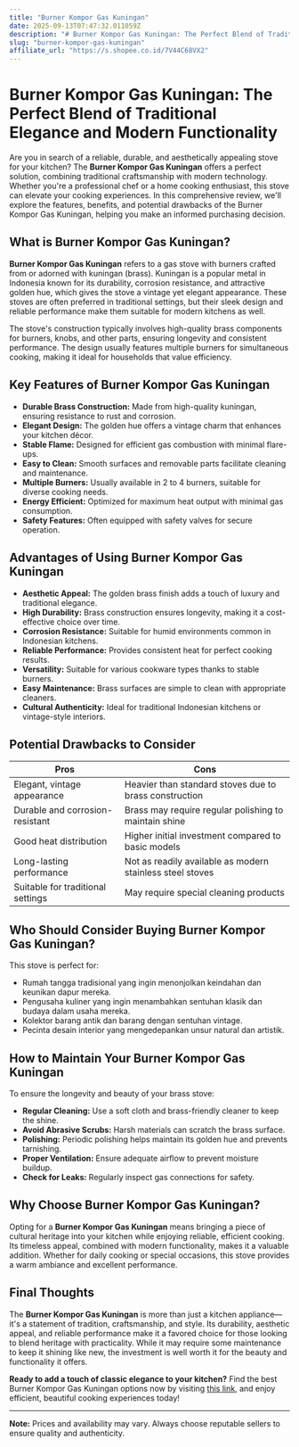 ```yaml
---
title: "Burner Kompor Gas Kuningan"
date: 2025-09-13T07:47:32.011059Z
description: "# Burner Kompor Gas Kuningan: The Perfect Blend of Traditional Elegance and Modern Functionality..."
slug: "burner-kompor-gas-kuningan"
affiliate_url: "https://s.shopee.co.id/7V44C68VX2"
---
```

# Burner Kompor Gas Kuningan: The Perfect Blend of Traditional Elegance and Modern Functionality

Are you in search of a reliable, durable, and aesthetically appealing stove for your kitchen? The **Burner Kompor Gas Kuningan** offers a perfect solution, combining traditional craftsmanship with modern technology. Whether you're a professional chef or a home cooking enthusiast, this stove can elevate your cooking experiences. In this comprehensive review, we'll explore the features, benefits, and potential drawbacks of the Burner Kompor Gas Kuningan, helping you make an informed purchasing decision.

## What is Burner Kompor Gas Kuningan?

**Burner Kompor Gas Kuningan** refers to a gas stove with burners crafted from or adorned with kuningan (brass). Kuningan is a popular metal in Indonesia known for its durability, corrosion resistance, and attractive golden hue, which gives the stove a vintage yet elegant appearance. These stoves are often preferred in traditional settings, but their sleek design and reliable performance make them suitable for modern kitchens as well.

The stove's construction typically involves high-quality brass components for burners, knobs, and other parts, ensuring longevity and consistent performance. The design usually features multiple burners for simultaneous cooking, making it ideal for households that value efficiency.

## Key Features of Burner Kompor Gas Kuningan

- **Durable Brass Construction:** Made from high-quality kuningan, ensuring resistance to rust and corrosion.
- **Elegant Design:** The golden hue offers a vintage charm that enhances your kitchen décor.
- **Stable Flame:** Designed for efficient gas combustion with minimal flare-ups.
- **Easy to Clean:** Smooth surfaces and removable parts facilitate cleaning and maintenance.
- **Multiple Burners:** Usually available in 2 to 4 burners, suitable for diverse cooking needs.
- **Energy Efficient:** Optimized for maximum heat output with minimal gas consumption.
- **Safety Features:** Often equipped with safety valves for secure operation.

## Advantages of Using Burner Kompor Gas Kuningan

- **Aesthetic Appeal:** The golden brass finish adds a touch of luxury and traditional elegance.
- **High Durability:** Brass construction ensures longevity, making it a cost-effective choice over time.
- **Corrosion Resistance:** Suitable for humid environments common in Indonesian kitchens.
- **Reliable Performance:** Provides consistent heat for perfect cooking results.
- **Versatility:** Suitable for various cookware types thanks to stable burners.
- **Easy Maintenance:** Brass surfaces are simple to clean with appropriate cleaners.
- **Cultural Authenticity:** Ideal for traditional Indonesian kitchens or vintage-style interiors.

## Potential Drawbacks to Consider

| Pros | Cons |
| --- | --- |
| Elegant, vintage appearance | Heavier than standard stoves due to brass construction |
| Durable and corrosion-resistant | Brass may require regular polishing to maintain shine |
| Good heat distribution | Higher initial investment compared to basic models |
| Long-lasting performance | Not as readily available as modern stainless steel stoves |
| Suitable for traditional settings | May require special cleaning products |

## Who Should Consider Buying Burner Kompor Gas Kuningan?

This stove is perfect for:

- Rumah tangga tradisional yang ingin menonjolkan keindahan dan keunikan dapur mereka.
- Pengusaha kuliner yang ingin menambahkan sentuhan klasik dan budaya dalam usaha mereka.
- Kolektor barang antik dan barang dengan sentuhan vintage.
- Pecinta desain interior yang mengedepankan unsur natural dan artistik.

## How to Maintain Your Burner Kompor Gas Kuningan

To ensure the longevity and beauty of your brass stove:

- **Regular Cleaning:** Use a soft cloth and brass-friendly cleaner to keep the shine.
- **Avoid Abrasive Scrubs:** Harsh materials can scratch the brass surface.
- **Polishing:** Periodic polishing helps maintain its golden hue and prevents tarnishing.
- **Proper Ventilation:** Ensure adequate airflow to prevent moisture buildup.
- **Check for Leaks:** Regularly inspect gas connections for safety.

## Why Choose Burner Kompor Gas Kuningan?

Opting for a **Burner Kompor Gas Kuningan** means bringing a piece of cultural heritage into your kitchen while enjoying reliable, efficient cooking. Its timeless appeal, combined with modern functionality, makes it a valuable addition. Whether for daily cooking or special occasions, this stove provides a warm ambiance and excellent performance.

## Final Thoughts

The **Burner Kompor Gas Kuningan** is more than just a kitchen appliance—it's a statement of tradition, craftsmanship, and style. Its durability, aesthetic appeal, and reliable performance make it a favored choice for those looking to blend heritage with practicality. While it may require some maintenance to keep it shining like new, the investment is well worth it for the beauty and functionality it offers.

**Ready to add a touch of classic elegance to your kitchen?** Find the best Burner Kompor Gas Kuningan options now by visiting [this link](https://s.shopee.co.id/7V44C68VX2), and enjoy efficient, beautiful cooking experiences today!

---

**Note:** Prices and availability may vary. Always choose reputable sellers to ensure quality and authenticity.